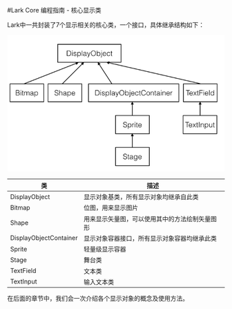 #Lark Core 编程指南 - 核心显示类


Lark中一共封装了7个显示相关的核心类，一个接口，具体继承结构如下：

![display class](image/5-2-1.png)

| 类                     | 描述                                     |
| -----------------------|----------------------------------------- |
| DisplayObject          | 显示对象基类，所有显示对象均继承自此类        |
| Bitmap                 | 位图，用来显示图片                         |
| Shape                  | 用来显示矢量图，可以使用其中的方法绘制矢量图形 |
| DisplayObjectContainer | 显示对象容器接口，所有显示对象容器均继承此类   |
| Sprite                 | 轻量级显示容器                             |
| Stage                  | 舞台类                                    |
| TextField              | 文本类                                    |
| TextInput              | 输入文本类                                 |

在后面的章节中，我们会一次介绍各个显示对象的概念及使用方法。